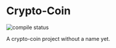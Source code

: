 # Crypto-Coin
![compile status](https://travis-ci.org/mattxlee/cryptocoin.svg?branch=master)

A crypto-coin project without a name yet.
